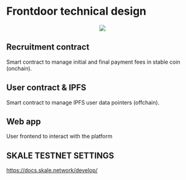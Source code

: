 # Frontdoor technical design

<div align="center">
    <img  src="https://raw.githubusercontent.com/ppelicano/recruitment-protocol-smart-contract/main/screenshots/infrastructure-diagram.png" />
</div>

## Recruitment contract

Smart contract to manage initial and final payment fees in stable coin (onchain).

## User contract & IPFS

Smart contract to manage IPFS user data pointers (offchain).

## Web app

User frontend to interact with the platform


## SKALE TESTNET SETTINGS

https://docs.skale.network/develop/